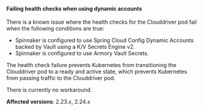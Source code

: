 #### Failing health checks when using dynamic accounts 
<!-- BOB-30122 -->

There is a known issue where the health checks for the Clouddriver pod fail when the following conditions are true:

* Spinnaker is configured to use Spring Cloud Config Dynamic Accounts backed by Vault using a K/V Secrets Engine v2.
* Spinnaker is configured to use Armory Vault Secrets.

The health check failure prevents Kubernetes from transitioning the Clouddriver pod to a ready and active state, which prevents Kubernetes from passing traffic to the Clouddriver pod.

There is currently no workaround.

**Affected versions**: 2.23.x, 2.24.x